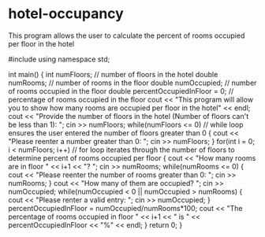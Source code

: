 # hotel-occupancy
This program allows the user to calculate the percent of rooms occupied per floor in the hotel

#include <iostream>
using namespace std;

int main()
{
    int numFloors; // number of floors in the hotel
    double numRooms; // number of rooms in the floor
    double numOccupied; // number of rooms occupied in the floor
    double percentOccupiedInFloor = 0; // percentage of rooms occupied in the floor
    cout << "This program will allow you to show how many rooms are occupied per floor in the hotel" << endl;
    cout << "Provide the number of floors in the hotel (Number of floors can't be less than 1): ";
    cin >> numFloors;
    while(numFloors <= 0) // while loop ensures the user entered the number of floors greater than 0
    {
        cout << "Please reenter a number greater than 0: ";
        cin >> numFloors;
    }
    for(int i = 0; i < numFloors; i++) // for loop iterates through the number of floors to determine percent of rooms occupied per floor
    {
        cout << "How many rooms are in floor " << i+1 << "? ";
        cin >> numRooms;
        while(numRooms <= 0)
        {
            cout << "Please reenter the number of rooms greater than 0: ";
            cin >> numRooms;
        }
        cout << "How many of them are occupied? ";
        cin >> numOccupied;
        while(numOccupied < 0 || numOccupied > numRooms)
        {
            cout << "Please renter a valid entry: ";
            cin >> numOccupied;
        }
        percentOccupiedInFloor = numOccupied/numRooms*100;
        cout << "The percentage of rooms occupied in floor " << i+1 << " is " << percentOccupiedInFloor << "%" << endl;
    }
    return 0;
}
